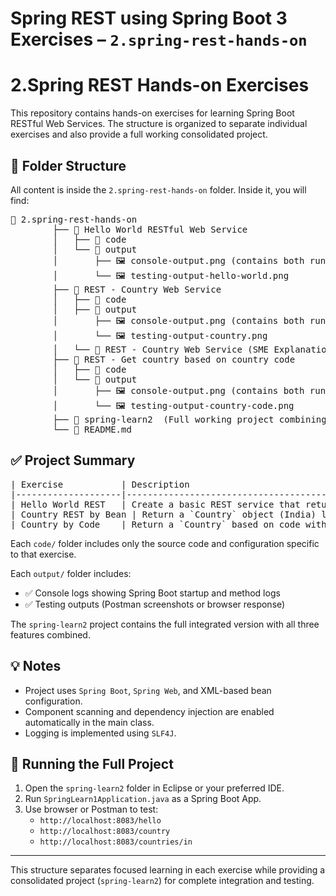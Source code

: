 # Spring REST using Spring Boot 3 Exercises – `2.spring-rest-hands-on`

# 2.Spring REST Hands-on Exercises

This repository contains hands-on exercises for learning Spring Boot RESTful Web Services. The structure is organized to separate individual exercises and also provide a full working consolidated project.

## 📁 Folder Structure

All content is inside the `2.spring-rest-hands-on` folder. Inside it, you will find:

<pre>📁 2.spring-rest-hands-on
        ├── 📁 Hello World RESTful Web Service
        │   ├── 📁 code
        │   └── 📁 output
        │       ├── 🖼️ console-output.png (contains both run + test)
        │       └── 🖼️ testing-output-hello-world.png
        ├── 📁 REST - Country Web Service
        │   ├── 📁 code
        │   ├── 📁 output
        │       ├── 🖼️ console-output.png (contains both run + test)
        │       └── 🖼️ testing-output-country.png
        │   └── 🧾 REST - Country Web Service (SME Explanation).docx
        ├── 📁 REST - Get country based on country code
        │   ├── 📁 code
        │   └── 📁 output
        │       ├── 🖼️ console-output.png (contains both run + test)
        │       └── 🖼️ testing-output-country-code.png
        ├── 📁 spring-learn2  (Full working project combining all exercises)
        └── 📄 README.md</pre>

## ✅ Project Summary

<pre>| Exercise           | Description                                                           | Endpoint          |
|--------------------|------------------------------------------------------------------------|-------------------|
| Hello World REST   | Create a basic REST service that returns `"Hello World!!"` with logs | `GET /hello`      |
| Country REST by Bean | Return a `Country` object (India) loaded from Spring XML config     | `GET /country`    |
| Country by Code    | Return a `Country` based on code with case-insensitive match from XML list | `GET /countries/{code}` |</pre>


Each `code/` folder includes only the source code and configuration specific to that exercise.

Each `output/` folder includes:
- ✅ Console logs showing Spring Boot startup and method logs  
- ✅ Testing outputs (Postman screenshots or browser response)

The `spring-learn2` project contains the full integrated version with all three features combined.

## 💡 Notes
- Project uses `Spring Boot`, `Spring Web`, and XML-based bean configuration.
- Component scanning and dependency injection are enabled automatically in the main class.
- Logging is implemented using `SLF4J`.

## 🚀 Running the Full Project

1. Open the `spring-learn2` folder in Eclipse or your preferred IDE.
2. Run `SpringLearn1Application.java` as a Spring Boot App.
3. Use browser or Postman to test:
   - `http://localhost:8083/hello`
   - `http://localhost:8083/country`
   - `http://localhost:8083/countries/in`

---

This structure separates focused learning in each exercise while providing a consolidated project (`spring-learn2`) for complete integration and testing.
